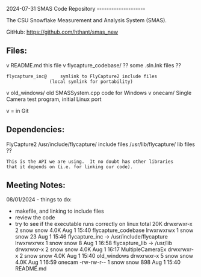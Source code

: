 2024-07-31
		SMAS Code Repository
		--------------------

The CSU Snowflake Measurement and Analysis System (SMAS).

GitHub:  https://github.com/hthant/smas_new

Files:
------
 v  README.md			this file
 v  flycapture_codebase/	?? some  .sln.lnk  files ??

    flycapture_inc@		symlink to FlyCapture2 include files
				    (local symlink for portability)

 v  old_windows/		old SMASSystem.cpp code for Windows
 v  onecam/			Single Camera test program, initial Linux port

 v = in Git

Dependencies:
-------------
FlyCapture2
    /usr/include/flycapture/	include files
    /usr/lib/flycapture/	lib files ??

    This is the API we are using.  It no doubt has other libraries
    that it depends on (i.e. for linking our code).


Meeting Notes:
--------------
08/01/2024 - things to do:
- makefile, and linking to include files
- review the code
- try to see if the executable runs correctly on linux
total 20K
drwxrwxr-x 2 snow snow 4.0K Aug  1 15:40 flycapture_codebase
lrwxrwxrwx 1 snow snow   23 Aug  1 15:46 flycapture_inc -> /usr/include/flycapture
lrwxrwxrwx 1 snow snow    8 Aug  1 16:58 flycapture_lib -> /usr/lib
drwxrwxr-x 2 snow snow 4.0K Aug  1 16:17 MultipleCameraEx
drwxrwxr-x 2 snow snow 4.0K Aug  1 15:40 old_windows
drwxrwxr-x 5 snow snow 4.0K Aug  1 16:59 onecam
-rw-rw-r-- 1 snow snow  898 Aug  1 15:40 README.md
